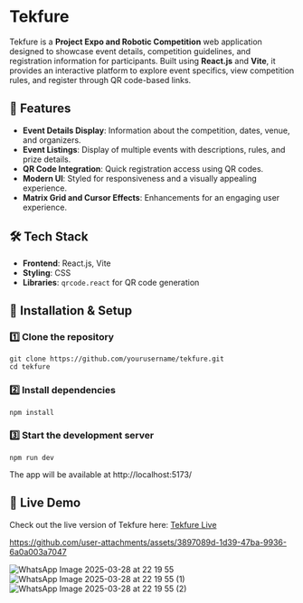 # Tekfure

Tekfure is a **Project Expo and Robotic Competition** web application designed to showcase event details, competition guidelines, and registration information for participants. Built using **React.js** and **Vite**, it provides an interactive platform to explore event specifics, view competition rules, and register through QR code-based links.

## 🚀 Features
- **Event Details Display**: Information about the competition, dates, venue, and organizers.
- **Event Listings**: Display of multiple events with descriptions, rules, and prize details.
- **QR Code Integration**: Quick registration access using QR codes.
- **Modern UI**: Styled for responsiveness and a visually appealing experience.
- **Matrix Grid and Cursor Effects**: Enhancements for an engaging user experience.


## 🛠️ Tech Stack
- **Frontend**: React.js, Vite
- **Styling**: CSS
- **Libraries**: `qrcode.react` for QR code generation



## 📜 Installation & Setup

### 1️⃣ Clone the repository
```
git clone https://github.com/yourusername/tekfure.git
cd tekfure
```

### 2️⃣ Install dependencies
```
npm install
```

### 3️⃣ Start the development server
```
npm run dev
```

The app will be available at http://localhost:5173/



## 🔗 Live Demo
Check out the live version of Tekfure here: [Tekfure Live](https://tek-fure.vercel.app)



https://github.com/user-attachments/assets/3897089d-1d39-47ba-9936-6a0a003a7047

![WhatsApp Image 2025-03-28 at 22 19 55](https://github.com/user-attachments/assets/0994a84c-8d79-420a-af38-384861d6bffd)
![WhatsApp Image 2025-03-28 at 22 19 55 (1)](https://github.com/user-attachments/assets/7ebb34da-0fdd-41e3-90e7-d425a04fb1b3)
![WhatsApp Image 2025-03-28 at 22 19 55 (2)](https://github.com/user-attachments/assets/4729f4b5-7432-4192-9a95-fbe7bd8f76a8)
